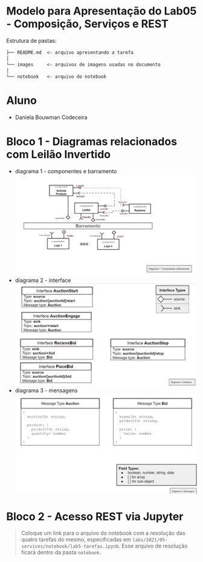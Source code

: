 # Modelo para Apresentação do Lab05 - Composição, Serviços e REST

Estrutura de pastas:

~~~
├── README.md  <- arquivo apresentando a tarefa
│
└── images     <- arquivos de imagens usadas no documento
│
└── notebook   <- arquivo do notebook
~~~

# Aluno
* Daniela Bouwman Codeceira

# Bloco 1 - Diagramas relacionados com Leilão Invertido

* diagrama 1 - componentes e barramento
![Diagrama1](images/Auction1.png)
* diagrama 2 - interface
![Diagrama2](images/Auction2.png)
* diagrama 3 - mensagens
![Diagrama1](images/Auction3.png)

# Bloco 2 - Acesso REST via Jupyter

> Coloque um link para o arquivo do notebook com a resolução das quatro tarefas do mesmo, especificadas em `labs/2021/05-services/notebook/lab5-tarefas.ipynb`. Esse arquivo de resolução ficará dentro da pasta `notebook`.
